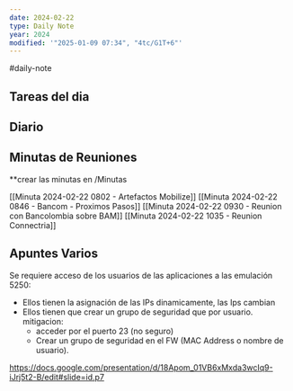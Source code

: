 ```yaml
---
date: 2024-02-22
type: Daily Note
year: 2024
modified: '"2025-01-09 07:34", "4tc/G1T+6"'
---
```

#daily-note

## Tareas del dia

## Diario

## Minutas de Reuniones
**crear las minutas en /Minutas

[[Minuta 2024-02-22 0802 - Artefactos Mobilize]]
[[Minuta 2024-02-22 0846 - Bancom - Proximos Pasos]]
[[Minuta 2024-02-22 0930 - Reunion con Bancolombia sobre BAM]]
[[Minuta 2024-02-22 1035 - Reunion Connectria]]

## Apuntes Varios

Se requiere acceso de los usuarios de las aplicaciones a las emulación 5250:
- Ellos tienen la asignación de las IPs dinamicamente, las Ips cambian
- Ellos tienen que crear un grupo de seguridad que por usuario. mitigacion: 
	- acceder por el puerto 23 (no seguro)
	- Crear un grupo de seguridad en el FW (MAC Address o nombre de usuario). 

https://docs.google.com/presentation/d/18Apom_01VB6xMxda3wcIq9-iJrj5t2-B/edit#slide=id.p7
